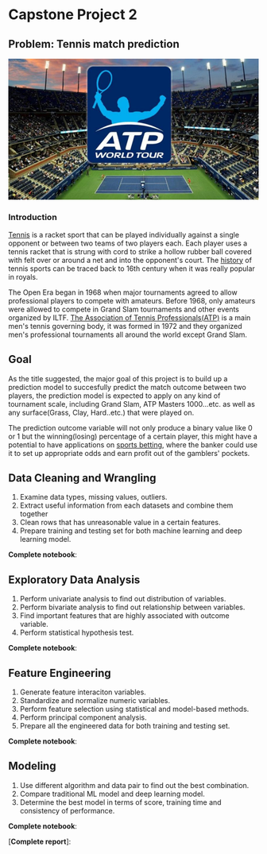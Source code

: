 # Capstone Project 2

## Problem: Tennis match prediction
![Images](https://raw.githubusercontent.com/george1577/Thinkful_Data_Science/master/Capstone%20project/Capstone%20project%202/Images/atp_tennis.jpg)

### Introduction
[Tennis](https://en.wikipedia.org/wiki/Tennis) is a racket sport that can be played individually against a single opponent or between two teams of two players each. Each player uses a tennis racket that is strung with cord to strike a hollow rubber ball covered with felt over or around a net and into the opponent's court. The [history](https://en.wikipedia.org/wiki/History_of_tennis) of tennis sports can be traced back to 16th century when it was really popular in royals. 

The Open Era began in 1968 when major tournaments agreed to allow professional players to compete with amateurs. Before 1968, only amateurs were allowed to compete in Grand Slam tournaments and other events organized by ILTF. [The Association of Tennis Professionals(ATP)](https://en.wikipedia.org/wiki/Association_of_Tennis_Professionals) is a main men's tennis governing body, it was formed in 1972 and they organized men's professional tournaments all around the world except Grand Slam.

## Goal
As the title suggested, the major goal of this project is to build up a prediction model to succesfully predict the match outcome between two players, the prediction model is expected to apply on any kind of tournament scale, including Grand Slam, ATP Masters 1000...etc. as well as any surface(Grass, Clay, Hard..etc.) that were played on. 

The prediction outcome variable will not only produce a binary value like 0 or 1 but the winning(losing) percentage of a certain player, this might have a potential to have applications on [sports betting](https://en.wikipedia.org/wiki/Sports_betting), where the banker could use it to set up appropriate odds and earn profit out of the gamblers' pockets.

## Data Cleaning and Wrangling
1. Examine data types, missing values, outliers.
2. Extract useful information from each datasets and combine them together
3. Clean rows that has unreasonable value in a certain features.
4. Prepare training and testing set for both machine learning and deep learning model.

**Complete notebook**: 

## Exploratory Data Analysis
1. Perform univariate analysis to find out distribution of variables.
2. Perform bivariate analysis to find out relationship between variables.
3. Find important features that are highly associated with outcome variable.
4. Perform statistical hypothesis test.

**Complete notebook**: 

## Feature Engineering
1. Generate feature interaciton variables.
2. Standardize and normalize numeric variables.
3. Perform feature selection using statistical and model-based methods.
4. Perform principal component analysis.
5. Prepare all the engineered data for both training and testing set.

**Complete notebook**: 

## Modeling
1. Use different algorithm and data pair to find out the best combination.
2. Compare traditional ML model and deep learning model.
3. Determine the best model in terms of score, training time and consistency of performance.

**Complete notebook**: 

[**Complete report**]:











